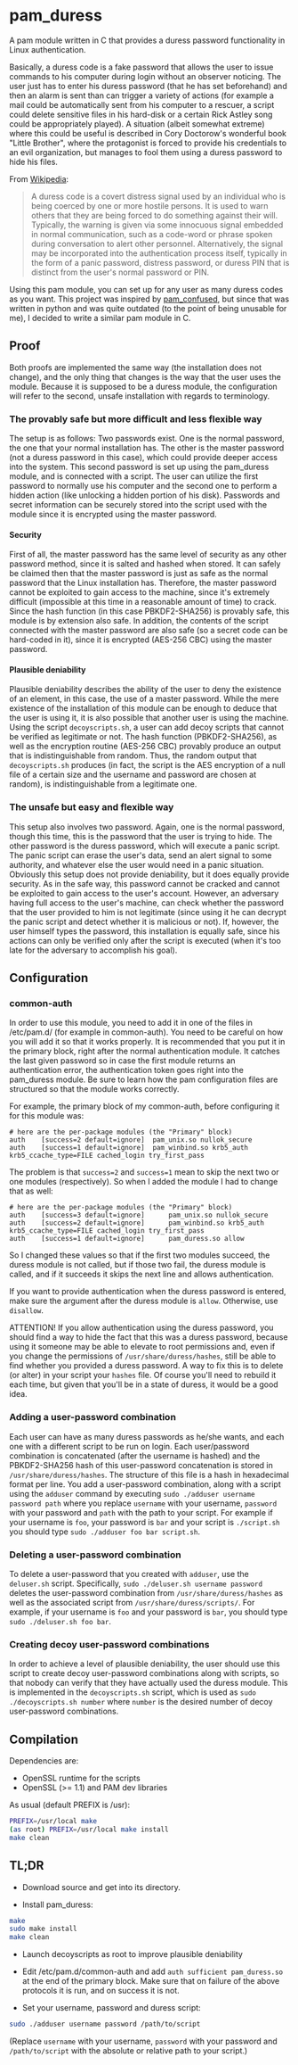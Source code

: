 # pam\_duress
A pam module written in C that provides a duress password functionality in Linux authentication.

Basically, a duress code is a fake password that allows the user to issue commands to his computer during login without an observer noticing. The user just has to enter his duress password (that he has set beforehand) and then an alarm is sent than can trigger a variety of actions (for example a mail could be automatically sent from his computer to a rescuer, a script could delete sensitive files in his hard-disk or a certain Rick Astley song could be appropriately played). A situation (albeit somewhat extreme) where this could be useful is described in Cory Doctorow's wonderful book "Little Brother", where the protagonist is forced to provide his credentials to an evil organization, but manages to fool them using a duress password to hide his files.

From [Wikipedia](http://en.wikipedia.org/wiki/Duress_code):

>A duress code is a covert distress signal used by an individual who is being coerced by one or more hostile persons. It is used to warn others that they are being forced to do something against their will. Typically, the warning is given via some innocuous signal embedded in normal communication, such as a code-word or phrase spoken during conversation to alert other personnel. Alternatively, the signal may be incorporated into the authentication process itself, typically in the form of a panic password, distress password, or duress PIN that is distinct from the user's normal password or PIN.

Using this pam module, you can set up for any user as many duress codes as you want.
This project was inspired by [pam\_confused](https://code.google.com/p/confused/), but since that was written in python and was quite outdated (to the point of being unusable for me), I decided to write a similar pam module in C.

## Proof

Both proofs are implemented the same way (the installation does not change), and the only thing that changes is the way that the user uses the module. Because it is supposed to be a duress module, the configuration will refer to the second, unsafe installation with regards to terminology.

### The provably safe but more difficult and less flexible way

The setup is as follows: Two passwords exist. One is the normal password, the one that your normal installation has. The other is the master password (not a duress password in this case), which could provide deeper access into the system. This second password is set up using the pam\_duress module, and is connected with a script. The user can utilize the first password to normally use his computer and the second one to perform a hidden action (like unlocking a hidden portion of his disk). Passwords and secret information can be securely stored into the script used with the module since it is encrypted using the master password.

#### Security

First of all, the master password has the same level of security as any other password method, since it is salted and hashed when stored. It can safely be claimed then that the master password is just as safe as the normal password that the Linux installation has. Therefore, the master password cannot be exploited to gain access to the machine, since it's extremely difficult (impossible at this time in a reasonable amount of time) to crack. Since the hash function (in this case PBKDF2-SHA256) is provably safe, this module is by extension also safe. In addition, the contents of the script connected with the master password are also safe (so a secret code can be hard-coded in it), since it is encrypted (AES-256 CBC) using the master password.

#### Plausible deniability

Plausible deniability describes the ability of the user to deny the existence of an element, in this case, the use of a master password. While the mere existence of the installation of this module can be enough to deduce that the user is using it, it is also possible that another user is using the machine. Using the script `decoyscripts.sh`, a user can add decoy scripts that cannot be verified as legitimate or not. The hash function (PBKDF2-SHA256), as well as the encryption routine (AES-256 CBC) provably produce an output that is indistinguishable from random. Thus, the random output that `decoyscripts.sh` produces (in fact, the script is the AES encryption of a null file of a certain size and the username and password are chosen at random), is indistinguishable from a legitimate one.

### The unsafe but easy and flexible way

This setup also involves two password. Again, one is the normal password, though this time, this is the password that the user is trying to hide. The other password is the duress password, which will execute a panic script. The panic script can erase the user's data, send an alert signal to some authority, and whatever else the user would need in a panic situation. Obviously this setup does not provide deniability, but it does equally provide security. As in the safe way, this password cannot be cracked and cannot be exploited to gain access to the user's account. However, an adversary having full access to the user's machine, can check whether the password that the user provided to him is not legitimate (since using it he can decrypt the panic script and detect whether it is malicious or not). If, however, the user himself types the password, this installation is equally safe, since his actions can only be verified only after the script is executed (when it's too late for the adversary to accomplish his goal).


## Configuration

### common-auth
In order to use this module, you need to add it in one of the files in /etc/pam.d/ (for example in common-auth). You need to be careful on how you will add it so that it works properly. It is recommended that you put it in the primary block, right after the normal authentication module. It catches the last given password so in case the first module returns an authentication error, the authentication token goes right into the pam\_duress module.
Be sure to learn how the pam configuration files are structured so that the module works correctly.

For example, the primary block of my common-auth, before configuring it for this module was:

```
# here are the per-package modules (the "Primary" block)
auth	[success=2 default=ignore]	pam_unix.so nullok_secure
auth	[success=1 default=ignore]	pam_winbind.so krb5_auth krb5_ccache_type=FILE cached_login try_first_pass
```

The problem is that `success=2` and `success=1` mean to skip the next two or one modules (respectively). So when I added the module I had to change that as well:

```
# here are the per-package modules (the "Primary" block)
auth	[success=3 default=ignore]      pam_unix.so nullok_secure
auth	[success=2 default=ignore]      pam_winbind.so krb5_auth krb5_ccache_type=FILE cached_login try_first_pass
auth    [success=1 default=ignore]      pam_duress.so allow

```

So I changed these values so that if the first two modules succeed, the duress module is not called, but if those two fail, the duress module is called, and if it succeeds it skips the next line and allows authentication.

If you want to provide authentication when the duress password is entered, make sure the argument after the duress module is `allow`. Otherwise, use `disallow`.

ATTENTION! If you allow authentication using the duress password, you should find a way to hide the fact that this was a duress password, because using it someone may be able to elevate to root permissions and, even if you change the permissions of `/usr/share/duress/hashes`, still be able to find whether you provided a duress password. A way to fix this is to delete (or alter) in your script your `hashes` file. Of course you'll need to rebuild it each time, but given that you'll be in a state of duress, it would be a good idea.

### Adding a user-password combination

Each user can have as many duress passwords as he/she wants, and each one with a different script to be run on login. Each user/password combination is concatenated (after the username is hashed) and the PBKDF2-SHA256 hash of this user-password concatenation is stored in `/usr/share/duress/hashes`. The structure of this file is a hash in hexadecimal format per line. You add a user-password combination, along with a script using the `adduser` command by executing `sudo ./adduser username password path` where you replace `username` with your username, `password` with your password and `path` with the path to your script. For example if your username is `foo`, your password is `bar` and your script is `./script.sh` you should type `sudo ./adduser foo bar script.sh`.

### Deleting a user-password combination

To delete a user-password that you created with `adduser`, use the `deluser.sh` script. Specifically, `sudo ./deluser.sh username password` deletes the user-password combination from `/usr/share/duress/hashes` as well as the associated script from `/usr/share/duress/scripts/`. For example, if your username is `foo` and your password is `bar`, you should type `sudo ./deluser.sh foo bar`.

### Creating decoy user-password combinations

In order to achieve a level of plausible deniability, the user should use this script to create decoy user-password combinations along with scripts, so that nobody can verify that they have actually used the duress module. This is implemented in the `decoyscripts.sh` script, which is used as `sudo ./decoyscripts.sh number` where `number` is the desired number of decoy user-password combinations.

## Compilation

Dependencies are:
* OpenSSL runtime for the scripts
* OpenSSL (>= 1.1) and PAM dev libraries

As usual (default PREFIX is /usr):
```bash
PREFIX=/usr/local make
(as root) PREFIX=/usr/local make install
make clean
```

## TL;DR

* Download source and get into its directory.

* Install pam\_duress:
```bash
make
sudo make install
make clean
```

* Launch decoyscripts as root to improve plausible deniability

* Edit /etc/pam.d/common-auth and add `auth sufficient pam_duress.so` at the end of the primary block. Make sure that on failure of the above protocols it is run, and on success it is not.

* Set your username, password and duress script:
```bash
sudo ./adduser username password /path/to/script
```
(Replace `username` with your username, `password` with your password and `/path/to/script` with the absolute or relative path to your script.)

